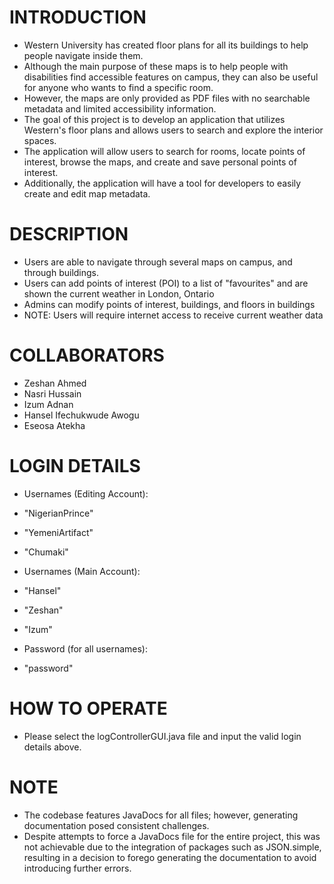 # INTRODUCTION
- Western University has created floor plans for all its buildings to help people navigate inside them. 
- Although the main purpose of these maps is to help people with disabilities find accessible features on campus, they can also be useful for anyone who wants to find a specific room.
- However, the maps are only provided as PDF files with no searchable metadata and limited accessibility information.
- The goal of this project is to develop an application that utilizes Western's floor plans and allows users to search and explore the interior spaces. 
- The application will allow users to search for rooms, locate points of interest, browse the maps, and create and save personal points of interest. 
- Additionally, the application will have a tool for developers to easily create and edit map metadata.

# DESCRIPTION
- Users are able to navigate through several maps on campus, and through buildings.
- Users can add points of interest (POI) to a list of "favourites" and are shown the current weather in London, Ontario
- Admins can modify points of interest, buildings, and floors in buildings
- NOTE: Users will require internet access to receive current weather data

# COLLABORATORS
- Zeshan Ahmed
- Nasri Hussain
- Izum Adnan
- Hansel Ifechukwude Awogu 
- Eseosa Atekha

# LOGIN DETAILS
- Usernames (Editing Account):
- "NigerianPrince" 
- "YemeniArtifact"
- "Chumaki"

- Usernames (Main Account):
- "Hansel" 
- "Zeshan"
- "Izum"

- Password (for all usernames):
- "password"

# HOW TO OPERATE
- Please select the logControllerGUI.java file and input the valid login details above.

# NOTE
- The codebase features JavaDocs for all files; however, generating documentation posed consistent challenges. 
- Despite attempts to force a JavaDocs file for the entire project, this was not achievable due to the integration of packages such as JSON.simple, resulting in a decision to forego generating the documentation to avoid introducing further errors.
